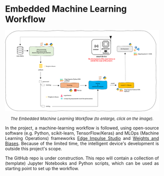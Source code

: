 # Embedded Machine Learning Workflow

<div style="text-align: center">
  <i>
    <a href=https://github.com/MLatE2dge/MLatE2dge.github.io/raw/main/docs/img/workflow.png> <img src="../img/workflow.png"></a><p style="font-size: 13px"> The Embedded Machine Learning Workflow (to enlarge, click on the image).</p></i>
</div>

<div style="text-align: justify">
  <p>In the project, a machine-learning workflow is followed, using open-source software (e.g. Python, scikit-learn, TensorFlow/Keras) and MLOps (Machine Learning Operations) frameworks <a href="https://www.edgeimpulse.com/">Edge Impulse Studio</a> and <a href="https://wandb.ai/">Weights and Biases</a>. Because of the limited time, the intelligent device's development is outside this project's scope.
  </p>
</div>

<div style="text-align: justify">
  The GitHub repo is under construction. This repo will contain a collection of (template) Jupyter Notebooks and Python scripts, which can be used as starting point to set up the workflow.
</div>

<br>